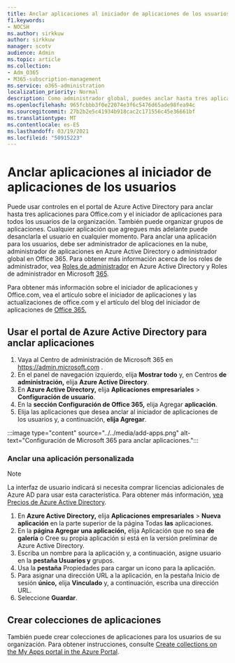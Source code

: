 ```yaml
---
title: Anclar aplicaciones al iniciador de aplicaciones de los usuarios
f1.keywords:
- NOCSH
ms.author: sirkkuw
author: sirkkuw
manager: scotv
audience: Admin
ms.topic: article
ms.collection:
- Adm_O365
- M365-subscription-management
ms.service: o365-administration
localization_priority: Normal
description: Como administrador global, puedes anclar hasta tres aplicaciones al iniciador de aplicaciones de los usuarios.
ms.openlocfilehash: 965fcbbb3f0e22074e3f6c5476d65ade98fea94c
ms.sourcegitcommit: 27b2b2e5c41934b918cac2c171556c45e36661bf
ms.translationtype: MT
ms.contentlocale: es-ES
ms.lasthandoff: 03/19/2021
ms.locfileid: "50915223"
---
```

# <a name="pin-apps-to-your-users-app-launcher"></a>Anclar aplicaciones al iniciador de aplicaciones de los usuarios

Puede usar controles en el portal de Azure Active Directory para anclar hasta tres aplicaciones para Office.com y el iniciador de aplicaciones para todos los usuarios de la organización. También puede organizar grupos de aplicaciones. Cualquier aplicación que agregues más adelante puede desanclarla el usuario en cualquier momento. Para anclar una aplicación para los usuarios, debe ser administrador de aplicaciones en la nube, administrador de aplicaciones en Azure Active Directory o administrador global en Office 365. Para obtener más información acerca de los roles de administrador, vea [Roles de administrador](/azure/active-directory/users-groups-roles/directory-assign-admin-roles) en Azure Active Directory y Roles de administrador en Microsoft [365](../add-users/about-admin-roles.md). 

Para obtener más información sobre el iniciador [](https://support.microsoft.com/office/79f12104-6fed-442f-96a0-eb089a3f476a) de aplicaciones y Office.com, vea el artículo sobre el iniciador de aplicaciones y las actualizaciones de office.com y el artículo del blog del iniciador de aplicaciones de [Office 365.](https://techcommunity.microsoft.com/t5/office-365-blog/updates-to-office-com-and-the-office-365-app-launcher/ba-p/1150503)

## <a name="use-the-azure-active-directory-portal-to-pin-apps"></a>Usar el portal de Azure Active Directory para anclar aplicaciones

1. Vaya al Centro de administración de Microsoft 365 en <a href="https://go.microsoft.com/fwlink/p/?linkid=2024339" target="_blank">https://admin.microsoft.com</a> .
2. En el panel de navegación izquierdo, elija **Mostrar todo** y, en Centros **de administración,** elija **Azure Active Directory**.
3. En **Azure Active Directory,** elija **Aplicaciones empresariales**  >  **Configuración de usuario**.
4. En la **sección Configuración de Office 365,** elija Agregar **aplicación**.
5. Elija las aplicaciones que desea anclar al iniciador de aplicaciones de los usuarios y, a continuación, **elija Agregar**.

:::image type="content" source="../../media/add-apps.png" alt-text="Configuración de Microsoft 365 para anclar aplicaciones.":::

### <a name="pin-a-custom-app"></a>Anclar una aplicación personalizada

> [!NOTE]
> La interfaz de usuario indicará si necesita comprar licencias adicionales de Azure AD para usar esta característica. Para obtener más información, [vea Precios de Azure Active Directory](https://azure.microsoft.com/pricing/details/active-directory/).

1. En **Azure Active Directory,** elija **Aplicaciones empresariales**  >  **Nueva aplicación** en la parte superior de la página Todas **las** aplicaciones.
2. En la **página Agregar una aplicación,**  elija Aplicación que no sea **de galería** o Cree su propia aplicación si está en la versión preliminar de Azure Active Directory. 
3. Escriba un nombre para la aplicación y, a continuación, asigne usuario en la **pestaña Usuarios y** grupos.
4. Usa la **pestaña** Propiedades para cargar un icono para la aplicación.
5. Para asignar una dirección URL a la aplicación, en la pestaña Inicio de sesión **único,** elija **Vinculado** y, a continuación, escriba una dirección URL.
6. Seleccione **Guardar**.

## <a name="create-application-collections"></a>Crear colecciones de aplicaciones

También puede crear colecciones de aplicaciones para los usuarios de su organización. Para obtener instrucciones, consulte [Create collections on the My Apps portal in the Azure Portal](/azure/active-directory/manage-apps/access-panel-collections).